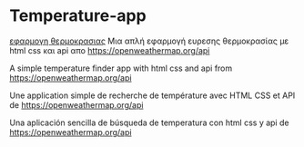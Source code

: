 # Temperature-app
[εφαρμογη θερμοκρασιας](https://github.com/babis74/Temperature-app/assets/72227584/5bd6155f-97e8-4773-8b69-123562f4eea4)
Μια απλή εφαρμογή ευρεσης θερμοκρασίας με html css και api απο https://openweathermap.org/api

A simple temperature finder app with html css and api from https://openweathermap.org/api

Une application simple de recherche de température avec HTML CSS et API de https://openweathermap.org/api

Una aplicación sencilla de búsqueda de temperatura con html css y api de https://openweathermap.org/api
